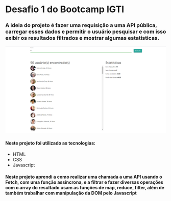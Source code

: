 # Desafio 1 do Bootcamp IGTI

### A ideia do projeto é fazer uma requisição a uma API pública, carregar esses dados e permitir o usuário pesquisar e com isso exibir os resultados filtrados e mostrar algumas estatísticas.

![alt text](https://github.com/renan-f/Desafio-1-IGTI/blob/master/Projeto.png)

#### Neste projeto foi utilizado as tecnologias:
* HTML 
* CSS 
* Javascript

#### Neste projeto aprendi a como realizar uma chamada a uma API usando o Fetch, com uma função assíncrona, e a filtrar e fazer diversas operações com o array do resultado usam as funções de map, reduce, filter, além de também trabalhar com manipulação da DOM pelo Javascript
